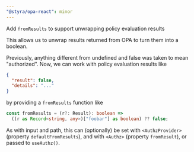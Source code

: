 ```yaml
---
"@styra/opa-react": minor
---
```


Add `fromResults` to support unwrapping policy evaluation results

This allows us to unwrap results returned from OPA to turn them into a boolean.

Previously, anything different from undefined and false was taken to mean "authorized". Now, we can work with policy evaluation results like

```json
{
  "result": false,
  "details": "..."
}
```

by providing a `fromResults` function like

```ts
const fromResults = (r?: Result): boolean =>
  ((r as Record<string, any>)["foobar"] as boolean) ?? false;
```

As with input and path, this can (optionally) be set with `<AuthzProvider>` (property `defaultFromResults`), and with `<Authz>` (property `fromResult`), or passed to `useAuthz()`.
